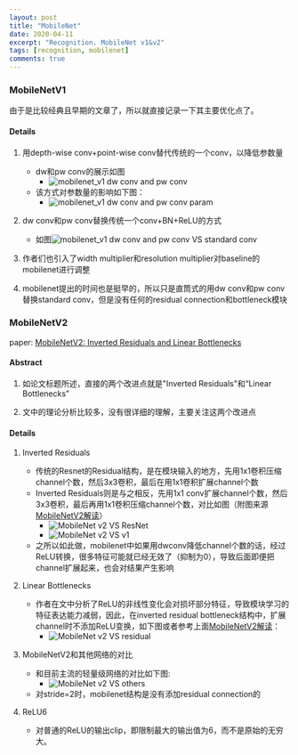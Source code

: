 ```yaml
---
layout: post
title: "MobileNet"
date: 2020-04-11
excerpt: "Recognition. MobileNet v1&v2"
tags: [recognition, mobilenet]
comments: true
---
```


### MobileNetV1

由于是比较经典且早期的文章了，所以就直接记录一下其主要优化点了。

#### Details
1. 用depth-wise conv+point-wise conv替代传统的一个conv，以降低参数量
    * dw和pw conv的展示如图
        * ![mobilenet_v1 dw conv and pw conv](./attachments/lite2_mobilenet_v1_dw_pw.png)
    * 该方式对参数量的影响如下图：
        * ![mobilenet_v1 dw conv and pw conv param](./attachments/lite2_mobilenet_v1_param.png)

2. dw conv和pw conv替换传统一个conv+BN+ReLU的方式
    * 如图![mobilenet_v1 dw conv and pw conv VS standard conv](./attachments/lite2_mobilenet_v1_dw_pw_conv.png)

3. 作者们也引入了width multiplier和resolution multiplier对baseline的mobilenet进行调整

4. mobilenet提出的时间也是挺早的，所以只是直筒式的用dw conv和pw conv替换standard conv，但是没有任何的residual connection和bottleneck模块


### MobileNetV2

paper: [MobileNetV2: Inverted Residuals and Linear Bottlenecks](https://arxiv.org/abs/1801.04381)

#### Abstract
1. 如论文标题所述，直接的两个改进点就是"Inverted Residuals"和“Linear Bottlenecks”

2. 文中的理论分析比较多，没有很详细的理解，主要关注这两个改进点


#### Details

1. Inverted Residuals
    * 传统的Resnet的Residual结构，是在模块输入的地方，先用1x1卷积压缩channel个数，然后3x3卷积，最后在用1x1卷积扩展channel个数
    * Inverted Residuals则是与之相反，先用1x1 conv扩展channel个数，然后3x3卷积，最后再用1x1卷积压缩channel个数，对比如图（附图来源[MobileNetV2解读][MobileNetV2解读]）
        * ![MobileNet v2 VS ResNet](./attachments/lite2_mobilenet_v2_vs_resnet.png)
        * ![MobileNet v2 VS v1](./attachments/lite2_mobilenet_v2_vs_v1.png)
    * 之所以如此做，mobilenet中如果用dwconv降低channel个数的话，经过ReLU转换，很多特征可能就已经无效了（抑制为0），导致后面即便把channel扩展起来，也会对结果产生影响

2. Linear Bottlenecks
    * 作者在文中分析了ReLU的非线性变化会对损坏部分特征，导致模块学习的特征表达能力减弱，因此，在inverted residual bottleneck结构中，扩展channel时不添加ReLU变换，如下图或者参考上面[MobileNetV2解读][MobileNetV2解读]：
        * ![MobileNet v2 VS residual](./attachments/lite2_mobilenet_v2_vs_residual.png)

3. MobileNetV2和其他网络的对比
    * 和目前主流的轻量级网络的对比如下图:
        * ![MobileNet v2 VS others](./attachments/lite2_mobilenet_v2_vs_others.png)
    * 对stride=2时，mobilenet结构是没有添加residual connection的

4. ReLU6
    * 对普通的ReLU的输出clip，即限制最大的输出值为6，而不是原始的无穷大。


[MobileNetV2解读]: https://blog.csdn.net/u011995719/article/details/79135818